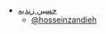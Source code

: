 

+ [حسین زندیه](https://hosseinzandieh.github.io/ )  
  - [@hosseinzandieh](https://github.com/hosseinzandieh)
